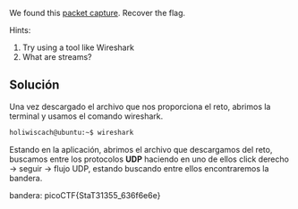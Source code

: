 We found this [packet capture](https://jupiter.challenges.picoctf.org/static/483e50268fe7e015c49caf51a69063d0/capture.pcap). Recover the flag.

Hints:
1. Try using a tool like Wireshark
2. What are streams?

## Solución 
Una vez descargado el archivo que nos proporciona el reto, abrimos la terminal y usamos el comando wireshark.

``` bash
holiwiscach@ubuntu:~$ wireshark

```

Estando en la aplicación, abrimos el archivo que descargamos del reto, buscamos entre los protocolos **UDP** haciendo en uno de ellos click derecho -> seguir -> flujo UDP, estando buscando entre ellos encontraremos la bandera.

bandera:
picoCTF{StaT31355_636f6e6e}
